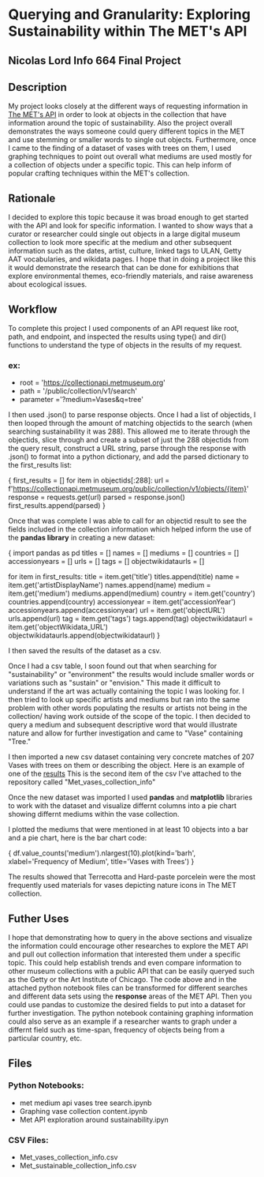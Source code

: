 # Querying and Granularity: Exploring Sustainability within The MET's API 

## Nicolas Lord Info 664 Final Project 

## Description
My project looks closely at the different ways of requesting information in [The MET's API](https://metmuseum.github.io/) in order to look at objects in the collection that have information around the topic of sustainability. Also the project overall demonstrates the ways someone could query different topics in the MET and use stemming or smaller words to single out objects. Furthermore, once I came to the finding of a dataset of vases with trees on them, I used graphing techniques to point out overall what mediums are used mostly for a collection of objects under a specific topic. This can help inform of popular crafting techniques within the MET's collection. 

## Rationale 
I decided to explore this topic because it was broad enough to get started with the API and look for specific information. I wanted to show ways that a curator or researcher could single out objects in a large digital museum collection to look more specific at the medium and other subsequent information such as the dates, artist, culture, linked tags to ULAN, Getty AAT vocabularies, and wikidata pages. I hope that in doing a project like this it would demonstrate the research that can be done for exhibitions that explore environmental themes, eco-friendly materials, and raise awareness about ecological issues.

## Workflow
To complete this project I used components of an API request like root, path, and endpoint, and inspected the results using type() and dir() functions to understand the type of objects in the results of my request. 

### ex:
- root = 'https://collectionapi.metmuseum.org'
- path = '/public/collection/v1/search'
- parameter ='?medium=Vases&q=tree'

I then used .json() to parse response objects. 
Once I had a list of objectids, I then looped through the amount of matching objectids to the search (when searching sustainability it was 288). This allowed me to iterate through the objectids, slice through and create a subset of just the 288 objectids from the query result, construct a URL string, parse through the response with .json() to format into a python dictionary, and add the parsed dictionary to the first_results list: 

{ 
first_results = []
for item in objectids[:288]:
    url = f'https://collectionapi.metmuseum.org/public/collection/v1/objects/{item}'
    response = requests.get(url)
    parsed = response.json()
    first_results.append(parsed)
}

Once that was complete I was able to call for an objectid result to see the fields included in the collection information which helped inform the use of the **pandas library** in creating a new dataset: 


{ 
import pandas as pd 
titles = []
names = []
mediums = []
countries = []
accessionyears = []
urls = []
tags = []
objectwikidataurls = []

for item in first_results:
    title = item.get('title')
    titles.append(title)
    name = item.get('artistDisplayName')
    names.append(name)
    medium = item.get('medium')
    mediums.append(medium)
    country = item.get('country')
    countries.append(country)
    accessionyear = item.get('accessionYear')
    accessionyears.append(accessionyear)
    url = item.get('objectURL')
    urls.append(url)
    tag = item.get('tags')
    tags.append(tag)
    objectwikidataurl = item.get('objectWikidata_URL')
    objectwikidataurls.append(objectwikidataurl)
}

I then saved the results of the dataset as a csv. 

Once I had a csv table, I soon found out that when searching for "sustainability" or "environment" the results would include smaller words or variations such as "sustain" or "envision." This made it difficult to understand if the art was actually containing the topic I was looking for. I then tried to look up specific artists and mediums but ran into the same problem with other words populating the results or artists not being in the collection/ having work outside of the scope of the topic. I then decided to query a medium and subsequent descriptive word that would illustrate nature and allow for further investigation and came to "Vase" containing "Tree."

I then imported a new csv dataset containing very concrete matches of 207 Vases with trees on them or describing the object. Here is an example of one of the [results](https://www.metmuseum.org/art/collection/search/254190) This is the second item of the csv I've attached to the repository called "Met_vases_collection_info"

Once the new dataset was imported I used **pandas** and **matplotlib** libraries to work with the dataset and visualize differnt columns into a pie chart showing differnt mediums within the vase collection. 

I plotted the mediums that were mentioned in at least 10 objects into a bar and a pie chart, here is the bar chart code:  

{
df.value_counts('medium').nlargest(10).plot(kind='barh', xlabel='Frequency of Medium', title='Vases with Trees') 
}

The results showed that Terrecotta and Hard-paste porcelein were the most frequently used materials for vases depicting nature icons in The MET collection. 

## Futher Uses
I hope that demonstrating how to query in the above sections and visualize the information could encourage other researches to explore the MET API and pull out collection information that interested them under a specific topic. This could help establish trends and even compare information to other museum collections with a public API that can be easily queryed such as the Getty or the Art Institute of Chicago. The code above and in the attached python notebook files can be transformed for different searches and different data sets using the **response** areas of the MET API. Then you could use pandas to customize the desired fields to put into a dataset for further investigation. The python notebook containing graphing information could also serve as an example if a researcher wants to graph under a differnt field such as time-span, frequency of objects being from a particular country, etc. 

## Files
### Python Notebooks:
- met medium api vases tree search.ipynb
- Graphing vase collection content.ipynb
- Met API exploration around sustainability.ipyn

### CSV Files: 
- Met_vases_collection_info.csv
- Met_sustainable_collection_info.csv



